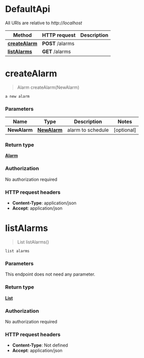 # DefaultApi

All URIs are relative to *http://localhost*

Method | HTTP request | Description
------------- | ------------- | -------------
[**createAlarm**](DefaultApi.md#createAlarm) | **POST** /alarms | 
[**listAlarms**](DefaultApi.md#listAlarms) | **GET** /alarms | 


<a name="createAlarm"></a>
# **createAlarm**
> Alarm createAlarm(NewAlarm)



    a new alarm

### Parameters

Name | Type | Description  | Notes
------------- | ------------- | ------------- | -------------
 **NewAlarm** | [**NewAlarm**](../Models/NewAlarm.md)| alarm to schedule | [optional]

### Return type

[**Alarm**](../Models/Alarm.md)

### Authorization

No authorization required

### HTTP request headers

- **Content-Type**: application/json
- **Accept**: application/json

<a name="listAlarms"></a>
# **listAlarms**
> List listAlarms()



    list alarms

### Parameters
This endpoint does not need any parameter.

### Return type

[**List**](../Models/Alarm.md)

### Authorization

No authorization required

### HTTP request headers

- **Content-Type**: Not defined
- **Accept**: application/json

